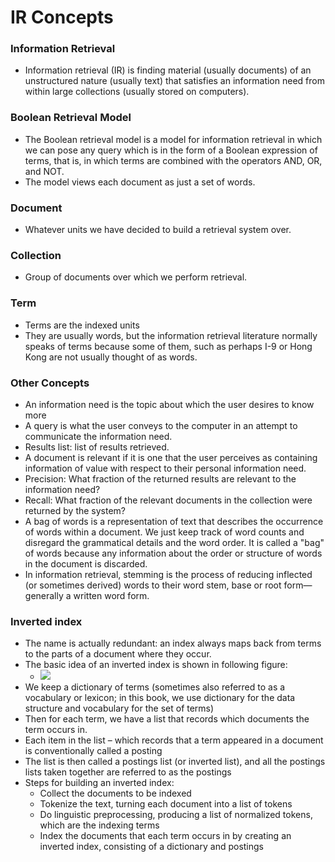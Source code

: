 # IR Concepts

### Information Retrieval

-   Information retrieval (IR) is finding material (usually documents) of an unstructured nature (usually text) that satisfies an information need from within large collections (usually stored on computers).

### Boolean Retrieval Model

-   The Boolean retrieval model is a model for information retrieval in which we can pose any query which is in the form of a Boolean expression of terms, that is, in which terms are combined with the operators AND, OR, and NOT.
-   The model views each document as just a set of words.

### Document

-   Whatever units we have decided to build a retrieval system over.

### Collection

-   Group of documents over which we perform retrieval.

### Term

-   Terms are the indexed units
-   They are usually words, but the information retrieval literature normally speaks of terms because some of them, such as perhaps I-9 or Hong Kong are not usually thought of as words.

### Other Concepts

-   An information need is the topic about which the user desires to know more
-   A query is what the user conveys to the computer in an attempt to communicate the information need.
-   Results list: list of results retrieved.
-   A document is relevant if it is one that the user perceives as containing information of value with respect to their personal information need.
-   Precision: What fraction of the returned results are relevant to the information need?
-   Recall: What fraction of the relevant documents in the collection were returned by the system?
-   A bag of words is a representation of text that describes the occurrence of words within a document. We just keep track of word counts and disregard the grammatical details and the word order. It is called a "bag" of words because any information about the order or structure of words in the document is discarded.
-   In information retrieval, stemming is the process of reducing inflected (or sometimes derived) words to their word stem, base or root form—generally a written word form.

### Inverted index

-   The name is actually redundant: an index always maps back from terms to the parts of a document where they occur.
-   The basic idea of an inverted index is shown in following figure:
    -   ![](https://i.imgur.com/oGALw0t.png)
-   We keep a dictionary of terms (sometimes also referred to as a vocabulary or lexicon; in this book, we use dictionary for the data structure and vocabulary for the set of terms)
-   Then for each term, we have a list that records which documents the term occurs in.
-   Each item in the list – which records that a term appeared in a document is conventionally called a posting
-   The list is then called a postings list (or inverted list), and all the postings lists taken together are referred to as the postings
-   Steps for building an inverted index:
    -   Collect the documents to be indexed
    -   Tokenize the text, turning each document into a list of tokens
    -   Do linguistic preprocessing, producing a list of normalized tokens, which are the indexing terms
    -   Index the documents that each term occurs in by creating an inverted index, consisting of a dictionary and postings
